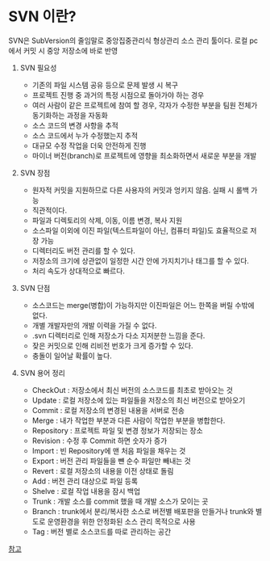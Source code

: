 # SVN 이란?

SVN은 SubVersion의 줄임말로 중앙집중관리식 형상관리 소스 관리 툴이다.
로컬 pc에서 커밋 시 중앙 저장소에 바로 반영

1. SVN 필요성
   - 기존의 파일 시스템 공유 등으로 문제 발생 시 복구
   - 프로젝트 진행 중 과거의 특정 시점으로 돌아가야 하는 경우
   - 여러 사람이 같은 프로젝트에 참여 할 경우, 각자가 수정한 부분을 팀원 전체가 동기화하는 과정을 자동화
   - 소스 코드의 변경 사항을 추적
   - 소스 코드에서 누가 수정했는지 추적
   - 대규모 수정 작업을 더욱 안전하게 진행
   - 마이너 버전(branch)로 프로젝트에 영향을 최소화하면서 새로운 부분을 개발


2. SVN 장점  
   - 원자적 커밋을 지원하므로 다른 사용자의 커밋과 엉키지 않음. 실패 시 롤백 가능
   - 직관적이다.
   - 파일과 디렉토리의 삭제, 이동, 이름 변경, 복사 지원
   - 소스파일 이외에 이진 파일(텍스트파일이 아닌, 컴퓨터 파일)도 효율적으로 저장 가능
   - 디렉터리도 버전 관리를 할 수 있다.
   - 저장소의 크기에 상관없이 일정한 시간 안에 가지치기나 태그를 할 수 있다.
   - 처리 속도가 상대적으로 빠르다.


3. SVN 단점  
   - 소스코드는 merge(병합)이 가능하지만 이진파일은 어느 한쪽을 버릴 수밖에 없다.
   - 개별 개발자만의 개발 이력을 가질 수 없다.
   - .svn 디렉터리로 인해 저장소가 다소 지저분한 느낌을 준다.
   - 잦은 커밋으로 인해 리비전 번호가 크게 증가할 수 있다.
   - 충돌이 일어날 확률이 높다.




4. SVN 용어 정리
   - CheckOut : 저장소에서 최신 버전의 소스코드를 최초로 받아오는 것
   - Update : 로컬 저장소에 있는 파일들을 저장소의 최신 버전으로 받아오기
   - Commit : 로컬 저장소의 변경된 내용을 서버로 전송
   - Merge : 내가 작업한 부분과 다른 사람이 작업한 부분을 병합한다.
   - Repository : 프로젝트 파일 및 변경 정보가 저장되는 장소
   - Revision :  수정 후 Commit 하면 숫자가 증가
   - Import : 빈 Repository에 맨 처음 파일을 채우는 것
   - Export : 버전 관리 파일들을 뺸 순수 파일만 빼내는 것
   - Revert : 로컬 저장소의 내용을 이전 상태로 돌림
   - Add : 버전 관리 대상으로 파일 등록
   - Shelve : 로컬 작업 내용을 잠시 백업
   - Trunk : 개발 소스를 commit 했을 때 개발 소스가 모이는 곳
   - Branch : trunk에서 분리/복사한 소스로 버전별 배포판을 만들거나 trunk와 별도로 운영환경을 위한 안정화된 소스 관리 목적으로 사용
   - Tag : 버전 별로 소스코드를 따로 관리하는 공간 

[참고](https://truecode-95.tistory.com/18)

